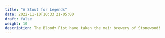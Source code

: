 ```yaml
---
title: "A Stout for Legends"
date: 2022-11-10T10:33:21-05:00
draft: false
weight: 10
description: The Bloody Fist have taken the main brewery of Stonewood! Without it the townsfolk won’t be able to suffer the occupation without strong brews and spirits. A Raid Leader took a group of Bloody Fist into the Brewery to drink it dry!
---
```



